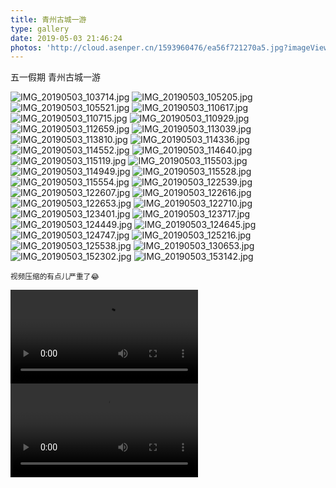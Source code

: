 ```yaml
---
title: 青州古城一游
type: gallery
date: 2019-05-03 21:46:24
photos: 'http://cloud.asenper.cn/1593960476/ea56f721270a5.jpg?imageView2/2/w/200'
---
```


五一假期 青州古城一游

![IMG_20190503_103714.jpg](http://cloud.asenper.cn/1593960476/ea56f721270a5.jpg)
![IMG_20190503_105205.jpg](http://cloud.asenper.cn/1593960476/bfa717a104df1.jpg)
![IMG_20190503_105521.jpg](http://cloud.asenper.cn/1593960510/30093e12ddef9.jpg)
![IMG_20190503_110617.jpg](http://cloud.asenper.cn/1593960541/6fdbb0b318d07.jpg)
![IMG_20190503_110715.jpg](http://cloud.asenper.cn/1593960568/2d941fcae66fa.jpg)
![IMG_20190503_110929.jpg](http://cloud.asenper.cn/1593960598/38461a5109529.jpg)
![IMG_20190503_112659.jpg](http://cloud.asenper.cn/1593960694/77c479c212403.jpg)
![IMG_20190503_113039.jpg](http://cloud.asenper.cn/1593960720/f74d19eb59e7f.jpg)
![IMG_20190503_113810.jpg](http://cloud.asenper.cn/1593960945/4b4f8192a800d.jpg)
![IMG_20190503_114336.jpg](http://cloud.asenper.cn/1593960945/e5dbc15893dda.jpg)
![IMG_20190503_114552.jpg](http://cloud.asenper.cn/1593960954/34d6cd403205b.jpg)
![IMG_20190503_114640.jpg](http://cloud.asenper.cn/1593962811/93b6508988859.jpg)
![IMG_20190503_115119.jpg](http://cloud.asenper.cn/1593962812/a05be6929e14c.jpg)
![IMG_20190503_115503.jpg](http://cloud.asenper.cn/1593962812/2fdc882f48f74.jpg)
![IMG_20190503_114949.jpg](http://cloud.asenper.cn/1593962812/c1b3c2f398955.jpg)
![IMG_20190503_115528.jpg](http://cloud.asenper.cn/1593962816/551dd2d2a8ed1.jpg)
![IMG_20190503_115554.jpg](http://cloud.asenper.cn/1593962884/38b15e9fcd38f.jpg)
![IMG_20190503_122539.jpg](http://cloud.asenper.cn/1593962885/7f8a504fb9639.jpg)
![IMG_20190503_122607.jpg](http://cloud.asenper.cn/1593962890/f8c3e1faee66c.jpg)
![IMG_20190503_122616.jpg](http://cloud.asenper.cn/1593962898/9e6aaf6e74438.jpg)
![IMG_20190503_122653.jpg](http://cloud.asenper.cn/1593962972/2b565e07a1f62.jpg)
![IMG_20190503_122710.jpg](http://cloud.asenper.cn/1593962972/66bfeaa4735b5.jpg)
![IMG_20190503_123401.jpg](http://cloud.asenper.cn/1593962972/154b26f292027.jpg)
![IMG_20190503_123717.jpg](http://cloud.asenper.cn/1593962972/b91b8a4f55872.jpg)
![IMG_20190503_124449.jpg](http://cloud.asenper.cn/1593962972/f768b64f39ad4.jpg)
![IMG_20190503_124645.jpg](http://cloud.asenper.cn/1593963305/b344d4c5691e3.jpg)
![IMG_20190503_124747.jpg](http://cloud.asenper.cn/1593963305/afd2c616c710e.jpg)
![IMG_20190503_125216.jpg](http://cloud.asenper.cn/1593963306/68ab940749d06.jpg)
![IMG_20190503_125538.jpg](http://cloud.asenper.cn/1593963305/7783f74978b65.jpg)
![IMG_20190503_130653.jpg](http://cloud.asenper.cn/1593963317/0a5f0290eda9b.jpg)
![IMG_20190503_152302.jpg](http://cloud.asenper.cn/1593963336/7783cbb1287b9.jpg)
![IMG_20190503_153142.jpg](http://cloud.asenper.cn/1593963350/7524994abe5f2.jpg)

<small>视频压缩的有点儿严重了😂</small>

<video src="http://cloud.asenper.cn/VID_20190503_103736.mp4">
    your browser does not support the video tag
</video>
<video src="http://cloud.asenper.cn/VID_20190503_110636.mp4">
    your browser does not support the video tag
</video>
